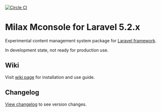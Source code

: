 [![Circle CI](https://circleci.com/gh/misterpaladin/mconsole/tree/develop.svg?style=svg&circle-token=6e4b220159cf7d26341ab0371284316896c7c285)](https://circleci.com/gh/misterpaladin/mconsole/tree/develop)

# Milax Mconsole for Laravel 5.2.x

Experimental content management system package for [Laravel framework](https://laravel.com).

In development state, not ready for production use.

## Wiki

Visit [wiki page](https://github.com/misterpaladin/mconsole/wiki) for installation and use guide.

## Changelog

[View changelog](https://github.com/misterpaladin/mconsole/blob/master/CHANGELOG.md) to see version changes.